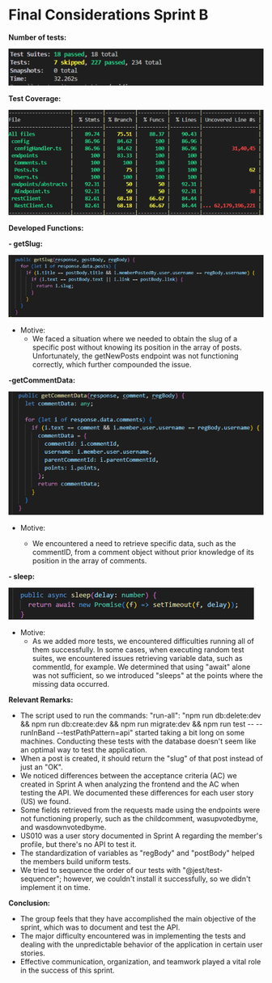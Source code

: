 # Final Considerations Sprint B

**Number of tests:** 

![Tests Numbers](images/number_of_tests.png)


**Test Coverage:**


![Test Coverage](images/code_coverage.png)

**Developed Functions:** 

**- getSlug:** 

![slug](images/getslug.png)

- Motive:
    - We faced a situation where we needed to obtain the slug of a specific post without knowing its position in the array of posts. Unfortunately, the getNewPosts endpoint was not functioning correctly, which further compounded the issue.

 **-getCommentData:** 

![Comment Data](images/comment_data.png)

- Motive:

    - We encountered a need to retrieve specific data, such as the commentID, from a comment object without prior knowledge of its position in the array of comments. 

**- sleep:**

![Sleep](images/sleep.png)

- Motive: 
    - As we added more tests, we encountered difficulties running all of them successfully. In some cases, when executing random test suites, we encountered issues retrieving variable data, such as commentId, for example. We determined that using "await" alone was not sufficient, so we introduced "sleeps" at the points where the missing data occurred.


**Relevant Remarks:**

- The script used to run the commands: "run-all": "npm run db:delete:dev && npm run db:create:dev && npm run migrate:dev && npm run test -- --runInBand --testPathPattern=api" started taking a bit long on some machines. Conducting these tests with the database doesn't seem like an optimal way to test the application.
- When a post is created, it should return the "slug" of that post instead of just an "OK".
- We noticed differences between the acceptance criteria (AC) we created in Sprint A when analyzing the frontend and the AC when testing the API. We documented these differences for each user story (US) we found.
- Some fields retrieved from the requests made using the endpoints were not functioning properly, such as the childcomment, wasupvotedbyme, and wasdownvotedbyme. 
- US010 was a user story documented in Sprint A regarding the member's profile, but there's no API to test it.
- The standardization of variables as "regBody" and "postBody" helped the members build uniform tests.
- We tried to sequence the order of our tests with "@jest/test-sequencer"; however, we couldn't install it successfully, so we didn't implement it on time.

**Conclusion:**

- The group feels that they have accomplished the main objective of the sprint, which was to document and test the API.
- The major difficulty encountered was in implementing the tests and dealing with the unpredictable behavior of the application in certain user stories.
- Effective communication, organization, and teamwork played a vital role in the success of this sprint.   